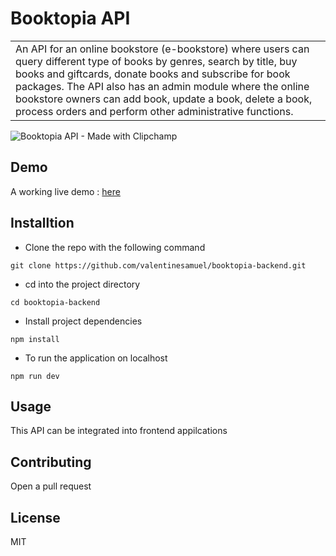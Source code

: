 # Booktopia API
<table>
<td>
  An API for an online bookstore (e-bookstore) where users can query different type of books by genres, search by title, buy books and giftcards, donate books and subscribe for book packages. The API also has an admin module where the online bookstore owners can add book, update a book, delete a book, process orders and perform other administrative functions.
</td>
</table>

![Booktopia API - Made with Clipchamp](https://user-images.githubusercontent.com/67756784/222560547-59b853a8-12dd-4107-acaa-622513e51458.gif)


## Demo
A working live demo : [here](https://www.postman.com/lunar-module-technologist-97035210/workspace/alx-project-workspace/collection/14004903-407dd4e6-e97a-4cbe-8b1f-dde5c923c254?action=share&creator=14004903&ctx=documentation)


## Installtion

- Clone the repo with the following command
 ```
 git clone https://github.com/valentinesamuel/booktopia-backend.git
 ```
 - cd into the project directory
  ```
 cd booktopia-backend
 ```
 - Install project dependencies
  ```
 npm install
 ```
 - To run the application on localhost
  ```
 npm run dev
 ```

## Usage
This API can be integrated into frontend appilcations

## Contributing
Open a pull request

## License
MIT